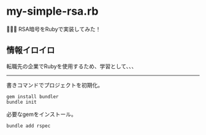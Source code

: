 # my-simple-rsa.rb

🦣🦣🦣 RSA暗号をRubyで実装してみた！  

## 情報イロイロ

転職先の企業でRubyを使用するため、学習として、、、  

---

書きコマンドでプロジェクトを初期化。  

```shell
gem install bundler
bundle init
```

必要なgemをインストール。  

```shell
bundle add rspec
```
